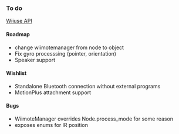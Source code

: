 ### To do
[Wiiuse API](https://wiiuse.net/?nav=api)

#### Roadmap

- change wiimotemanager from node to object
- Fix gyro processsing (pointer, orientation)
- Speaker support

#### Wishlist

- Standalone Bluetooth connection without external programs
- MotionPlus attachment support

#### Bugs
- WiimoteManager overrides Node.process_mode for some reason
- exposes enums for IR position
